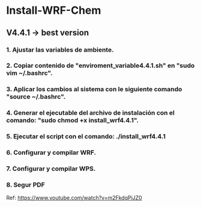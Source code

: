 # Install-WRF-Chem 
## V4.4.1 -> best version
### 1. Ajustar las variables de ambiente.
### 2. Copiar contenido de "enviroment_variable4.4.1.sh" en "sudo vim ~/.bashrc".
### 3. Aplicar los cambios al sistema con le siguiente comando "source ~/.bashrc".
### 4. Generar el ejecutable del archivo de instalación con el comando: "sudo chmod +x install_wrf4.4.1".
### 5. Ejecutar el script con el comando: ./install_wrf4.4.1
### 6. Configurar y compilar WRF.
### 7. Configurar y compilar WPS.
### 8. Segur PDF

Ref: https://www.youtube.com/watch?v=m2FkdqPiJZ0
